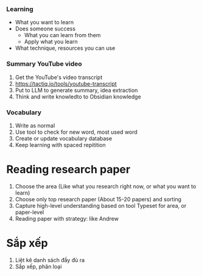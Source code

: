 ### Learning

- What you want to learn
- Does someone success
	- What you can learn from them
	- Apply what you learn
- What technique, resources you can use

### Summary YouTube video

1. Get the YouTube's video transcript
2. https://tactiq.io/tools/youtube-transcript
3. Put to LLM to generate summary, idea extraction
4. Think and write knowledto to Obsidian knowledge

### Vocabulary

1. Write as normal
2. Use tool to check for new word, most used word
3. Create or update vocabulary database
4. Keep learning with spaced repitition

# Reading research paper

1. Choose the area (Like what you research right now, or what you want to learn)
2. Choose only top research paper (About 15-20 papers) and sorting
3. Capture high-level understanding based on tool Typeset for area, or paper-level
4. Reading paper with strategy: like Andrew

# Sắp xếp

1. Liệt kê danh sách đầy đủ ra
2. Sắp xếp, phân loại
